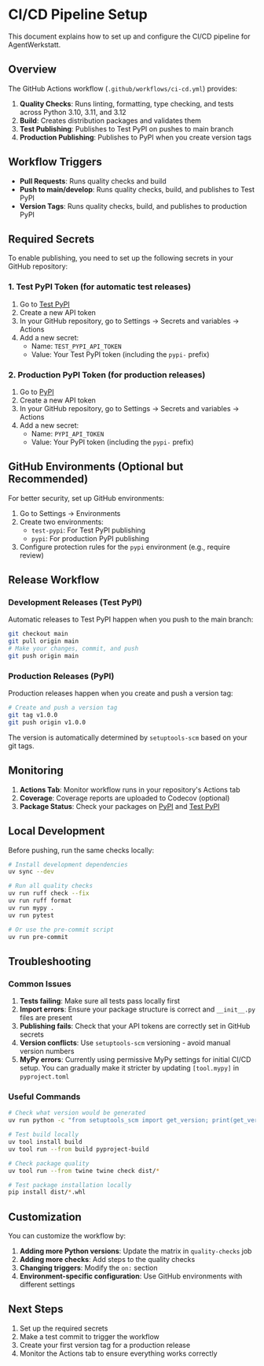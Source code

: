 # CI/CD Pipeline Setup

This document explains how to set up and configure the CI/CD pipeline for AgentWerkstatt.

## Overview

The GitHub Actions workflow (`.github/workflows/ci-cd.yml`) provides:

1. **Quality Checks**: Runs linting, formatting, type checking, and tests across Python 3.10, 3.11, and 3.12
2. **Build**: Creates distribution packages and validates them
3. **Test Publishing**: Publishes to Test PyPI on pushes to main branch
4. **Production Publishing**: Publishes to PyPI when you create version tags

## Workflow Triggers

- **Pull Requests**: Runs quality checks and build
- **Push to main/develop**: Runs quality checks, build, and publishes to Test PyPI
- **Version Tags**: Runs quality checks, build, and publishes to production PyPI

## Required Secrets

To enable publishing, you need to set up the following secrets in your GitHub repository:

### 1. Test PyPI Token (for automatic test releases)

1. Go to [Test PyPI](https://test.pypi.org/manage/account/token/)
2. Create a new API token
3. In your GitHub repository, go to Settings → Secrets and variables → Actions
4. Add a new secret:
   - Name: `TEST_PYPI_API_TOKEN`
   - Value: Your Test PyPI token (including the `pypi-` prefix)

### 2. Production PyPI Token (for production releases)

1. Go to [PyPI](https://pypi.org/manage/account/token/)
2. Create a new API token
3. In your GitHub repository, go to Settings → Secrets and variables → Actions
4. Add a new secret:
   - Name: `PYPI_API_TOKEN`
   - Value: Your PyPI token (including the `pypi-` prefix)

## GitHub Environments (Optional but Recommended)

For better security, set up GitHub environments:

1. Go to Settings → Environments
2. Create two environments:
   - `test-pypi`: For Test PyPI publishing
   - `pypi`: For production PyPI publishing
3. Configure protection rules for the `pypi` environment (e.g., require review)

## Release Workflow

### Development Releases (Test PyPI)

Automatic releases to Test PyPI happen when you push to the main branch:

```bash
git checkout main
git pull origin main
# Make your changes, commit, and push
git push origin main
```

### Production Releases (PyPI)

Production releases happen when you create and push a version tag:

```bash
# Create and push a version tag
git tag v1.0.0
git push origin v1.0.0
```

The version is automatically determined by `setuptools-scm` based on your git tags.

## Monitoring

1. **Actions Tab**: Monitor workflow runs in your repository's Actions tab
2. **Coverage**: Coverage reports are uploaded to Codecov (optional)
3. **Package Status**: Check your packages on [PyPI](https://pypi.org/project/agentwerkstatt/) and [Test PyPI](https://test.pypi.org/project/agentwerkstatt/)

## Local Development

Before pushing, run the same checks locally:

```bash
# Install development dependencies
uv sync --dev

# Run all quality checks
uv run ruff check --fix
uv run ruff format
uv run mypy .
uv run pytest

# Or use the pre-commit script
uv run pre-commit
```

## Troubleshooting

### Common Issues

1. **Tests failing**: Make sure all tests pass locally first
2. **Import errors**: Ensure your package structure is correct and `__init__.py` files are present
3. **Publishing fails**: Check that your API tokens are correctly set in GitHub secrets
4. **Version conflicts**: Use `setuptools-scm` versioning - avoid manual version numbers
5. **MyPy errors**: Currently using permissive MyPy settings for initial CI/CD setup. You can gradually make it stricter by updating `[tool.mypy]` in `pyproject.toml`

### Useful Commands

```bash
# Check what version would be generated
uv run python -c "from setuptools_scm import get_version; print(get_version())"

# Test build locally
uv tool install build
uv tool run --from build pyproject-build

# Check package quality
uv tool run --from twine twine check dist/*

# Test package installation locally
pip install dist/*.whl
```

## Customization

You can customize the workflow by:

1. **Adding more Python versions**: Update the matrix in `quality-checks` job
2. **Adding more checks**: Add steps to the quality checks
3. **Changing triggers**: Modify the `on:` section
4. **Environment-specific configuration**: Use GitHub environments with different settings

## Next Steps

1. Set up the required secrets
2. Make a test commit to trigger the workflow
3. Create your first version tag for a production release
4. Monitor the Actions tab to ensure everything works correctly
